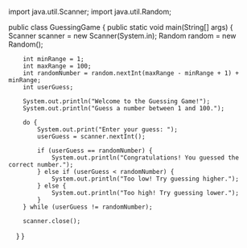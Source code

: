 import java.util.Scanner;
import java.util.Random;

public class GuessingGame {
    public static void main(String[] args) {
        Scanner scanner = new Scanner(System.in);
        Random random = new Random();

        int minRange = 1;
        int maxRange = 100;
        int randomNumber = random.nextInt(maxRange - minRange + 1) + minRange;
        int userGuess;

        System.out.println("Welcome to the Guessing Game!");
        System.out.println("Guess a number between 1 and 100.");

        do {
            System.out.print("Enter your guess: ");
            userGuess = scanner.nextInt();

            if (userGuess == randomNumber) {
                System.out.println("Congratulations! You guessed the correct number.");
            } else if (userGuess < randomNumber) {
                System.out.println("Too low! Try guessing higher.");
            } else {
                System.out.println("Too high! Try guessing lower.");
            }
        } while (userGuess != randomNumber);

        scanner.close();
    }
}
